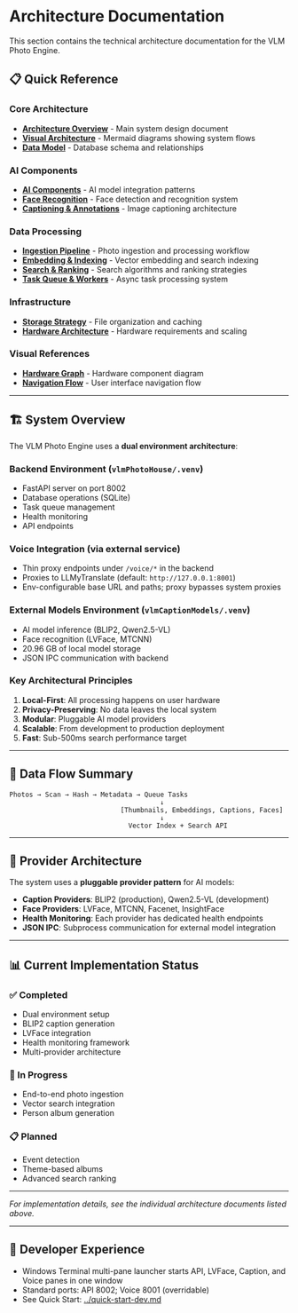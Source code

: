 # Architecture Documentation

This section contains the technical architecture documentation for the VLM Photo Engine.

## 📋 Quick Reference

### Core Architecture
- **[Architecture Overview](./architecture-v2.md)** - Main system design document
- **[Visual Architecture](./architecture-diagrams.md)** - Mermaid diagrams showing system flows
- **[Data Model](./data-model.md)** - Database schema and relationships

### AI Components
- **[AI Components](./ai-components.md)** - AI model integration patterns
- **[Face Recognition](./face-recognition.md)** - Face detection and recognition system
- **[Captioning & Annotations](./captioning-and-annotations.md)** - Image captioning architecture

### Data Processing
- **[Ingestion Pipeline](./ingestion-pipeline.md)** - Photo ingestion and processing workflow
- **[Embedding & Indexing](./embedding-and-indexing.md)** - Vector embedding and search indexing
- **[Search & Ranking](./search-and-ranking.md)** - Search algorithms and ranking strategies
- **[Task Queue & Workers](./tasks-queue-and-workers.md)** - Async task processing system

### Infrastructure
- **[Storage Strategy](./storage-strategy.md)** - File organization and caching
- **[Hardware Architecture](./hardware-architecture.md)** - Hardware requirements and scaling

### Visual References
- **[Hardware Graph](./hardware-graph.mmd)** - Hardware component diagram
- **[Navigation Flow](./navigation.mmd)** - User interface navigation flow

---

## 🏗️ System Overview

The VLM Photo Engine uses a **dual environment architecture**:

### Backend Environment (`vlmPhotoHouse/.venv`)
- FastAPI server on port 8002
- Database operations (SQLite)
- Task queue management
- Health monitoring
- API endpoints

### Voice Integration (via external service)
- Thin proxy endpoints under `/voice/*` in the backend
- Proxies to LLMyTranslate (default: `http://127.0.0.1:8001`)
- Env-configurable base URL and paths; proxy bypasses system proxies

### External Models Environment (`vlmCaptionModels/.venv`)
- AI model inference (BLIP2, Qwen2.5-VL)
- Face recognition (LVFace, MTCNN)
- 20.96 GB of local model storage
- JSON IPC communication with backend

### Key Architectural Principles
1. **Local-First**: All processing happens on user hardware
2. **Privacy-Preserving**: No data leaves the local system
3. **Modular**: Pluggable AI model providers
4. **Scalable**: From development to production deployment
5. **Fast**: Sub-500ms search performance target

---

## 🔄 Data Flow Summary

```
Photos → Scan → Hash → Metadata → Queue Tasks
                                      ↓
                            [Thumbnails, Embeddings, Captions, Faces]
                                      ↓
                              Vector Index + Search API
```

---

## 🧩 Provider Architecture

The system uses a **pluggable provider pattern** for AI models:

- **Caption Providers**: BLIP2 (production), Qwen2.5-VL (development)
- **Face Providers**: LVFace, MTCNN, Facenet, InsightFace
- **Health Monitoring**: Each provider has dedicated health endpoints
- **JSON IPC**: Subprocess communication for external model integration

---

## 📊 Current Implementation Status

### ✅ Completed
- Dual environment setup
- BLIP2 caption generation
- LVFace integration
- Health monitoring framework
- Multi-provider architecture

### 🚧 In Progress
- End-to-end photo ingestion
- Vector search integration
- Person album generation

### 📋 Planned
- Event detection
- Theme-based albums
- Advanced search ranking

---

*For implementation details, see the individual architecture documents listed above.*

---

## 🚀 Developer Experience

- Windows Terminal multi-pane launcher starts API, LVFace, Caption, and Voice panes in one window
- Standard ports: API 8002; Voice 8001 (overridable)
- See Quick Start: [../quick-start-dev.md](../quick-start-dev.md)
